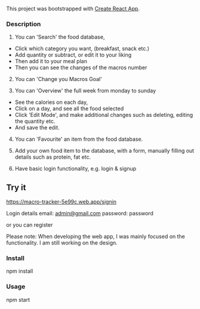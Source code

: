 This project was bootstrapped with [Create React App](https://github.com/facebook/create-react-app).

### Description

1) You can 'Search' the food database,
- Click which category you want, (breakfast, snack etc.)
- Add quantity or subtract, or edit it to your liking
- Then add it to your meal plan
- Then you can see the changes of the macros number

2) You can 'Change you Macros Goal'

3) You can 'Overview' the full week from monday to sunday
- See the calories on each day,
- Click on a day, and see all the food selected
- Click 'Edit Mode', and make additional changes such as deleting, editing the quantity etc.
- And save the edit.

4) You can 'Favourite' an item from the food database.

5) Add your own food item to the database, with a form, manually filling out details such as protein, fat etc.

6) Have basic login functionality, e.g. login & signup

## Try it

https://macro-tracker-5e99c.web.app/signin

Login details
email: admin@gmail.com
password: password

or you can register

Please note: When developing the web app, I was mainly focused on the functionality. I am still working on the design. 

### Install

npm install

### Usage

npm start


